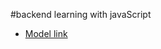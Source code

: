 #backend learning with javaScript

- [Model link](https://app.eraser.io/workspace/jzs8Pz5vY8ovfCXqbnNF?origin=share)
